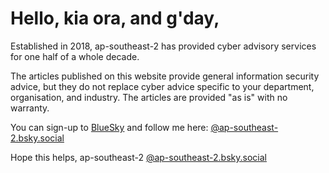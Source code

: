 # Hello, kia ora, and g'day,

Established in 2018, ap-southeast-2 has provided cyber advisory services for one half of a whole decade. 

The articles published on this website provide general information security advice, but they do not replace cyber advice specific to your department, organisation, and industry. The articles are provided "as is" with no warranty.

You can sign-up to [BlueSky](https://bsky.app) and follow me here: [@ap-southeast-2.bsky.social](https://ap-southeast-2.bsky.social)

Hope this helps, ap-southeast-2
[@ap-southeast-2.bsky.social](https://ap-southeast-2.bsky.social)
